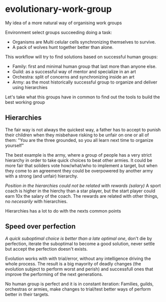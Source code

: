 # evolutionary-work-group
My idea of a more natural way of organising work groups

Environment select groups succeeding doing a task:
* Organisms are Multi celular cells synchronizing themselves to survive.
* A pack of wolves hunt together better than alone.

This workflow will try to find solutions based on successful human groups:
* Family: first and minimal human group that last more than anyone else.
* Guild: as a successful way of mentor and specialize in an art
* Orchestra: split of concerns and synchronizing inside an art
* Army: as the most historically successful group to organize and deliver using hierarchies

Let's take what this groups have in common to find out the tools to build the best working group

## Hierarchies

The fair way is not always the quickest way, a father has to accept to punish their children when they misbehave risking  to be unfair on one or all of them: "You are the three grounded, so you all learn next time to organize yourself"

The best example is the army, where a group of people has a very strict hierarchy in order to take quick choices to beat other armies. It could be more fair that soliders vote how/what/who to implement a target, but when they come to an agreement they could be overpowered by another army with a strong (and unfair) hierarchy.

*Position in the hierarchies could not be related with rewards (salary)* A sport coach is higher in the hierchy than a star player, but the start player could earn 10x the salary of the coach. The rewards are related with other things, no _necesarily_ with hierarchies.

Hierarchies has a lot to do with the nexts common points

## Speed over perfection

*A quick suboptimal choice is better than a late optimal one*, don't die by perfection, iterate the suboptimal to become a good solution, never settle but accept the perfection doesn't exists.

Evolution works with with trial/error, without any intelligence driving the whole process. The result is a big mayority of deadly changes (the evolution subject to perform worst and perish) and successfull ones that improve the performing of the next generations.

No human group is perfect and it is in constant iteration: Families, guilds, orchestras or armies, make changes to trial/test better ways of perform better in their targets.





